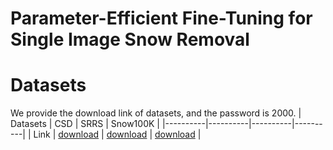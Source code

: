 # Parameter-Efficient Fine-Tuning for Single Image Snow Removal


# Datasets
We provide the download link of datasets, and the password is 2000.
|  Datasets  |  CSD  |  SRRS  | Snow100K  |
|----------|----------|----------|----------|
|  Link  |  [download](https://pan.baidu.com/s/19VuisOQmt1jee0kXwQ7qGg)  |  [download](https://pan.baidu.com/s/1eO4mXtpXeHh7R16UqLJDMQ)  |  [download](https://pan.baidu.com/s/1lMSVgmcDGOmWFvdq_Od2-Q)  |
